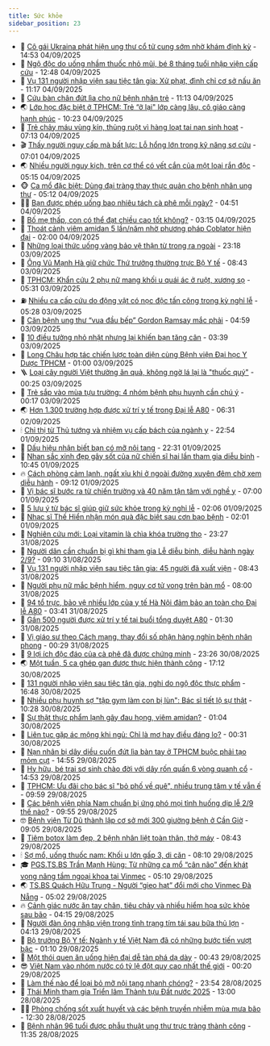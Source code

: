 ```yaml
---
title: Sức khỏe
sidebar_position: 23
---
```


<!-- dantri-suc-khoe:START -->
- 🤔 [Cô gái Ukraina phát hiện ung thư cổ tử cung sớm nhờ khám định kỳ](https://dantri.com.vn/suc-khoe/co-gai-ukraina-phat-hien-ung-thu-co-tu-cung-som-nho-kham-dinh-ky-20250904214308155.htm) - 14:53 04/09/2025
- 🚦 [Ngộ độc do uống nhầm thuốc nhỏ mũi, bé 8 tháng tuổi nhập viện cấp cứu](https://dantri.com.vn/suc-khoe/ngo-doc-do-uong-nham-thuoc-nho-mui-be-8-thang-tuoi-nhap-vien-cap-cuu-20250904171251197.htm) - 12:48 04/09/2025
- 🤖 [Vụ 131 người nhập viện sau tiệc tân gia: Xử phạt, đình chỉ cơ sở nấu ăn](https://dantri.com.vn/suc-khoe/vu-131-nguoi-nhap-vien-sau-tiec-tan-gia-xu-phat-dinh-chi-co-so-nau-an-20250904173500579.htm) - 11:17 04/09/2025
- 🐻 [Cứu bàn chân đứt lìa cho nữ bệnh nhân trẻ](https://dantri.com.vn/suc-khoe/cuu-ban-chan-dut-lia-cho-nu-benh-nhan-tre-20250904180915987.htm) - 11:13 04/09/2025
- 🌏 [Lớp học đặc biệt ở TPHCM: Trẻ “ở lại&quot; lớp càng lâu, cô giáo càng hạnh phúc](https://dantri.com.vn/suc-khoe/lop-hoc-dac-biet-o-tphcm-tre-o-lai-lop-cang-lau-co-giao-cang-hanh-phuc-20250904140023201.htm) - 10:23 04/09/2025
- 👺 [Trẻ chảy máu vùng kín, thủng ruột vì hàng loạt tai nạn sinh hoạt](https://dantri.com.vn/suc-khoe/tre-chay-mau-vung-kin-thung-ruot-vi-hang-loat-tai-nan-sinh-hoat-20250904121103746.htm) - 07:13 04/09/2025
- 🎬 [Thấy người nguy cấp mà bất lực: Lỗ hổng lớn trong kỹ năng sơ cứu](https://dantri.com.vn/suc-khoe/thay-nguoi-nguy-cap-ma-bat-luc-lo-hong-lon-trong-ky-nang-so-cuu-20250811123314183.htm) - 07:01 04/09/2025
- 🌏 [Nhiều người nguy kịch, trên cơ thể có vết cắn của một loại rắn độc](https://dantri.com.vn/suc-khoe/nhieu-nguoi-nguy-kich-tren-co-the-co-vet-can-cua-mot-loai-ran-doc-20250904115919174.htm) - 05:15 04/09/2025
- 🐵 [Ca mổ đặc biệt: Dùng đại tràng thay thực quản cho bệnh nhân ung thư](https://dantri.com.vn/suc-khoe/ca-mo-dac-biet-dung-dai-trang-thay-thuc-quan-cho-benh-nhan-ung-thu-20250904120837427.htm) - 05:12 04/09/2025
- 👨‍🏫 [Bạn được phép uống bao nhiêu tách cà phê mỗi ngày?](https://dantri.com.vn/suc-khoe/ban-duoc-phep-uong-bao-nhieu-tach-ca-phe-moi-ngay-20250904102805184.htm) - 04:51 04/09/2025
- 🤗 [Bố mẹ thấp, con có thể đạt chiều cao tốt không?](https://dantri.com.vn/suc-khoe/bo-me-thap-con-co-the-dat-chieu-cao-tot-khong-20250903120558372.htm) - 03:15 04/09/2025
- 🫶 [Thoát cảnh viêm amidan 5 lần/năm nhờ phương pháp Coblator hiện đại](https://dantri.com.vn/suc-khoe/thoat-canh-viem-amidan-5-lannam-nho-phuong-phap-coblator-hien-dai-20250831102229585.htm) - 02:00 04/09/2025
- 🙉 [Những loại thức uống vàng bảo vệ thận từ trong ra ngoài](https://dantri.com.vn/suc-khoe/nhung-loai-thuc-uong-vang-bao-ve-than-tu-trong-ra-ngoai-20250902101724879.htm) - 23:18 03/09/2025
- 🦅 [Ông Vũ Mạnh Hà giữ chức Thứ trưởng thường trực Bộ Y tế](https://dantri.com.vn/suc-khoe/ong-vu-manh-ha-giu-chuc-thu-truong-thuong-truc-bo-y-te-20250903151223460.htm) - 08:43 03/09/2025
- 🐘 [TPHCM: Khẩn cứu 2 phụ nữ mang khối u quái ác ở ruột, xương sọ](https://dantri.com.vn/suc-khoe/tphcm-khan-cuu-2-phu-nu-mang-khoi-u-quai-ac-o-ruot-xuong-so-20250903122407480.htm) - 05:31 03/09/2025
- ⛽️ [Nhiều ca cấp cứu do động vật có nọc độc tấn công trong kỳ nghỉ lễ](https://dantri.com.vn/suc-khoe/nhieu-ca-cap-cuu-do-dong-vat-co-noc-doc-tan-cong-trong-ky-nghi-le-20250903104110420.htm) - 05:28 03/09/2025
- 🤡 [Căn bệnh ung thư “vua đầu bếp” Gordon Ramsay mắc phải](https://dantri.com.vn/suc-khoe/can-benh-ung-thu-vua-dau-bep-gordon-ramsay-mac-phai-20250903114729751.htm) - 04:59 03/09/2025
- 💼 [10 điều tưởng nhỏ nhặt nhưng lại khiến bạn tăng cân](https://dantri.com.vn/suc-khoe/10-dieu-tuong-nho-nhat-nhung-lai-khien-ban-tang-can-20250901193601307.htm) - 03:39 03/09/2025
- 🤔 [Long Châu hợp tác chiến lược toàn diện cùng Bệnh viện Đại học Y Dược TPHCM](https://dantri.com.vn/suc-khoe/long-chau-hop-tac-chien-luoc-toan-dien-cung-benh-vien-dai-hoc-y-duoc-tphcm-20250902144942400.htm) - 01:00 03/09/2025
- 🪜 [Loại cây người Việt thường ăn quả, không ngờ lá lại là &quot;thuốc quý&quot;](https://dantri.com.vn/suc-khoe/loai-cay-nguoi-viet-thuong-an-qua-khong-ngo-la-lai-la-thuoc-quy-20250903065436866.htm) - 00:25 03/09/2025
- 📝 [Trẻ sắp vào mùa tựu trường: 4 nhóm bệnh phụ huynh cần chú ý](https://dantri.com.vn/suc-khoe/tre-sap-vao-mua-tuu-truong-4-nhom-benh-phu-huynh-can-chu-y-20250831095530256.htm) - 00:17 03/09/2025
- 🌏 [Hơn 1.300 trường hợp được xử trí y tế trong Đại lễ A80](https://dantri.com.vn/suc-khoe/hon-1300-truong-hop-duoc-xu-tri-y-te-trong-dai-le-a80-20250902131735515.htm) - 06:31 02/09/2025
- 🕯 [Chỉ thị từ Thủ tướng và nhiệm vụ cấp bách của ngành y](https://dantri.com.vn/suc-khoe/chi-thi-tu-thu-tuong-va-nhiem-vu-cap-bach-cua-nganh-y-20250831013255913.htm) - 22:54 01/09/2025
- 🦍 [Dấu hiệu nhận biết bạn có mỡ nội tạng](https://dantri.com.vn/suc-khoe/dau-hieu-nhan-biet-ban-co-mo-noi-tang-20250831203904032.htm) - 22:31 01/09/2025
- 🌈 [Nhan sắc xinh đẹp gây sốt của nữ chiến sĩ hai lần tham gia diễu binh](https://dantri.com.vn/doi-song/nhan-sac-xinh-dep-gay-sot-cua-nu-chien-si-hai-lan-tham-gia-dieu-binh-20250901171715383.htm) - 10:45 01/09/2025
- 🔥 [Cách phòng cảm lạnh, ngất xỉu khi ở ngoài đường xuyên đêm chờ xem diễu hành](https://dantri.com.vn/suc-khoe/cach-phong-cam-lanh-ngat-xiu-khi-o-ngoai-duong-xuyen-dem-cho-xem-dieu-hanh-20250901161016651.htm) - 09:12 01/09/2025
- 🌊 [Vị bác sĩ bước ra từ chiến trường và 40 năm tận tâm với nghề y](https://dantri.com.vn/suc-khoe/vi-bac-si-buoc-ra-tu-chien-truong-va-40-nam-tan-tam-voi-nghe-y-20250901115749400.htm) - 07:00 01/09/2025
- 🚦 [5 lưu ý từ bác sĩ giúp giữ sức khỏe trong kỳ nghỉ lễ](https://dantri.com.vn/suc-khoe/5-luu-y-tu-bac-si-giup-giu-suc-khoe-trong-ky-nghi-le-20250831084406154.htm) - 02:06 01/09/2025
- 🤖 [Nhạc sĩ Thế Hiển nhận món quà đặc biệt sau cơn bạo bệnh](https://dantri.com.vn/suc-khoe/nhac-si-the-hien-nhan-mon-qua-dac-biet-sau-con-bao-benh-20250901075043530.htm) - 02:01 01/09/2025
- 🤡 [Nghiên cứu mới: Loại vitamin là chìa khóa trường thọ](https://dantri.com.vn/suc-khoe/nghien-cuu-moi-loai-vitamin-la-chia-khoa-truong-tho-20250831080520959.htm) - 23:27 31/08/2025
- 💂 [Người dân cần chuẩn bị gì khi tham gia Lễ diễu binh, diễu hành ngày 2/9?](https://dantri.com.vn/suc-khoe/nguoi-dan-can-chuan-bi-gi-khi-tham-gia-le-dieu-binh-dieu-hanh-ngay-29-20250831154942956.htm) - 09:10 31/08/2025
- 🦄 [Vụ 131 người nhập viện sau tiệc tân gia: 45 người đã xuất viện](https://dantri.com.vn/suc-khoe/vu-131-nguoi-nhap-vien-sau-tiec-tan-gia-45-nguoi-da-xuat-vien-20250831133455908.htm) - 08:43 31/08/2025
- 🧠 [Người phụ nữ mắc bệnh hiểm, nguy cơ tử vong trên bàn mổ](https://dantri.com.vn/suc-khoe/nguoi-phu-nu-mac-benh-hiem-nguy-co-tu-vong-tren-ban-mo-20250831124219865.htm) - 08:00 31/08/2025
- 🤖 [94 tổ trực, bảo vệ nhiều lớp của y tế Hà Nội đảm bảo an toàn cho Đại lễ A80](https://dantri.com.vn/suc-khoe/94-to-truc-bao-ve-nhieu-lop-cua-y-te-ha-noi-dam-bao-an-toan-cho-dai-le-a80-20250831100152907.htm) - 03:41 31/08/2025
- 💼 [Gần 500 người được xử trí y tế tại buổi tổng duyệt A80](https://dantri.com.vn/suc-khoe/gan-500-nguoi-duoc-xu-tri-y-te-tai-buoi-tong-duyet-a80-20250830190643133.htm) - 01:30 31/08/2025
- 🧰 [Vị giáo sư theo Cách mạng, thay đổi số phận hàng nghìn bệnh nhân phong](https://dantri.com.vn/suc-khoe/vi-giao-su-theo-cach-mang-thay-doi-so-phan-hang-nghin-benh-nhan-phong-20250830203647811.htm) - 00:29 31/08/2025
- 🎉 [9 lợi ích độc đáo của cà phê đã được chứng minh](https://dantri.com.vn/suc-khoe/9-loi-ich-doc-dao-cua-ca-phe-da-duoc-chung-minh-20250830161638571.htm) - 23:26 30/08/2025
- 🌏 [Một tuần, 5 ca ghép gan được thực hiện thành công](https://dantri.com.vn/suc-khoe/mot-tuan-5-ca-ghep-gan-duoc-thuc-hien-thanh-cong-20250831000908359.htm) - 17:12 30/08/2025
- 📝 [131 người nhập viện sau tiệc tân gia, nghi do ngộ độc thực phẩm](https://dantri.com.vn/suc-khoe/131-nguoi-nhap-vien-sau-tiec-tan-gia-nghi-do-ngo-doc-thuc-pham-20250830200733161.htm) - 16:48 30/08/2025
- 🧠 [Nhiều phụ huynh sợ &quot;tập gym làm con bị lùn&quot;: Bác sĩ tiết lộ sự thật](https://dantri.com.vn/suc-khoe/nhieu-phu-huynh-so-tap-gym-lam-con-bi-lun-bac-si-tiet-lo-su-that-20250830075833589.htm) - 10:28 30/08/2025
- 🚀 [Sự thật thực phẩm lạnh gây đau họng, viêm amidan?](https://dantri.com.vn/suc-khoe/su-that-thuc-pham-lanh-gay-dau-hong-viem-amidan-20250830075344475.htm) - 01:04 30/08/2025
- 💯 [Liên tục gặp ác mộng khi ngủ: Chỉ là mơ hay điều đáng lo?](https://dantri.com.vn/suc-khoe/lien-tuc-gap-ac-mong-khi-ngu-chi-la-mo-hay-dieu-dang-lo-20250829202641512.htm) - 00:31 30/08/2025
- 🫶 [Nạn nhân bị dây diều cuốn đứt lìa bàn tay ở TPHCM buộc phải tạo mỏm cụt](https://dantri.com.vn/suc-khoe/nan-nhan-bi-day-dieu-cuon-dut-lia-ban-tay-o-tphcm-buoc-phai-tao-mom-cut-20250829203052899.htm) - 14:55 29/08/2025
- 👹 [Hy hữu, bé trai sơ sinh chào đời với dây rốn quấn 6 vòng quanh cổ](https://dantri.com.vn/suc-khoe/hy-huu-be-trai-so-sinh-chao-doi-voi-day-ron-quan-6-vong-quanh-co-20250829195637913.htm) - 14:53 29/08/2025
- 🤩 [TPHCM: Ưu đãi cho bác sĩ &quot;bỏ phố về quê&quot;, nhiều trung tâm y tế vẫn ế](https://dantri.com.vn/suc-khoe/tphcm-uu-dai-cho-bac-si-bo-pho-ve-que-nhieu-trung-tam-y-te-van-e-20250829152827076.htm) - 09:59 29/08/2025
- 🌊 [Các bệnh viện phía Nam chuẩn bị ứng phó mọi tình huống dịp lễ 2/9 thế nào?](https://dantri.com.vn/suc-khoe/cac-benh-vien-phia-nam-chuan-bi-ung-pho-moi-tinh-huong-dip-le-29-the-nao-20250829164750535.htm) - 09:55 29/08/2025
- 🤓 [Bệnh viện Từ Dũ thành lập cơ sở mới 300 giường bệnh ở Cần Giờ](https://dantri.com.vn/suc-khoe/benh-vien-tu-du-thanh-lap-co-so-moi-300-giuong-benh-o-can-gio-20250829155956666.htm) - 09:05 29/08/2025
- 🌝 [Tiêm botox làm đẹp, 2 bệnh nhân liệt toàn thân, thở máy](https://dantri.com.vn/suc-khoe/tiem-botox-lam-dep-2-benh-nhan-liet-toan-than-tho-may-20250829153800993.htm) - 08:43 29/08/2025
- 🕯 [Sợ mổ, uống thuốc nam: Khối u lớn gấp 3, di căn](https://dantri.com.vn/suc-khoe/so-mo-uong-thuoc-nam-khoi-u-lon-gap-3-di-can-20250829130455814.htm) - 08:10 29/08/2025
- 🎓 [PGS.TS.BS Trần Mạnh Hùng: Từ những ca mổ “cân não” đến khát vọng nâng tầm ngoại khoa tại Vinmec](https://dantri.com.vn/suc-khoe/pgstsbs-tran-manh-hung-tu-nhung-ca-mo-can-nao-den-khat-vong-nang-tam-ngoai-khoa-tai-vinmec-20250829113134013.htm) - 05:10 29/08/2025
- 🌏 [TS.BS Quách Hữu Trung - Người “gieo hạt” đổi mới cho Vinmec Đà Nẵng](https://dantri.com.vn/suc-khoe/tsbs-quach-huu-trung-nguoi-gieo-hat-doi-moi-cho-vinmec-da-nang-20250829111355364.htm) - 05:02 29/08/2025
- 🔥 [Cảnh giác nước ăn tay chân, tiêu chảy và nhiều hiểm họa sức khỏe sau bão](https://dantri.com.vn/suc-khoe/canh-giac-nuoc-an-tay-chan-tieu-chay-va-nhieu-hiem-hoa-suc-khoe-sau-bao-20250829104736661.htm) - 04:15 29/08/2025
- 📝 [Người đàn ông nhập viện trong tình trạng tím tái sau bữa thủ lợn](https://dantri.com.vn/suc-khoe/nguoi-dan-ong-nhap-vien-trong-tinh-trang-tim-tai-sau-bua-thu-lon-20250829110327198.htm) - 04:13 29/08/2025
- 🧠 [Bộ trưởng Bộ Y tế: Ngành y tế Việt Nam đã có những bước tiến vượt bậc](https://dantri.com.vn/suc-khoe/bo-truong-bo-y-te-nganh-y-te-viet-nam-da-co-nhung-buoc-tien-vuot-bac-20250828195033159.htm) - 01:10 29/08/2025
- 🦅 [Một thói quen ăn uống hiện đại dễ tàn phá dạ dày](https://dantri.com.vn/suc-khoe/mot-thoi-quen-an-uong-hien-dai-de-tan-pha-da-day-20250828162927947.htm) - 00:43 29/08/2025
- 😎 [Việt Nam vào nhóm nước có tỷ lệ đột quỵ cao nhất thế giới](https://dantri.com.vn/suc-khoe/viet-nam-vao-nhom-nuoc-co-ty-le-dot-quy-cao-nhat-the-gioi-20250829071726051.htm) - 00:20 29/08/2025
- 🎉 [Làm thế nào để loại bỏ mỡ nội tạng nhanh chóng?](https://dantri.com.vn/suc-khoe/lam-the-nao-de-loai-bo-mo-noi-tang-nhanh-chong-20250828163519530.htm) - 23:54 28/08/2025
- 🫣 [Thái Minh tham gia Triển lãm Thành tựu Đất nước 2025](https://dantri.com.vn/suc-khoe/thai-minh-tham-gia-trien-lam-thanh-tuu-dat-nuoc-2025-20250828170330074.htm) - 13:00 28/08/2025
- 🧑‍🏫 [Phòng chống sốt xuất huyết và các bệnh truyền nhiễm mùa mưa bão](https://dantri.com.vn/suc-khoe/phong-chong-sot-xuat-huyet-va-cac-benh-truyen-nhiem-mua-mua-bao-20250827103736373.htm) - 12:30 28/08/2025
- 🥷 [Bệnh nhân 96 tuổi được phẫu thuật ung thư trực tràng thành công](https://dantri.com.vn/suc-khoe/benh-nhan-96-tuoi-duoc-phau-thuat-ung-thu-truc-trang-thanh-cong-20250828182001029.htm) - 11:35 28/08/2025<!-- dantri-suc-khoe:END -->
